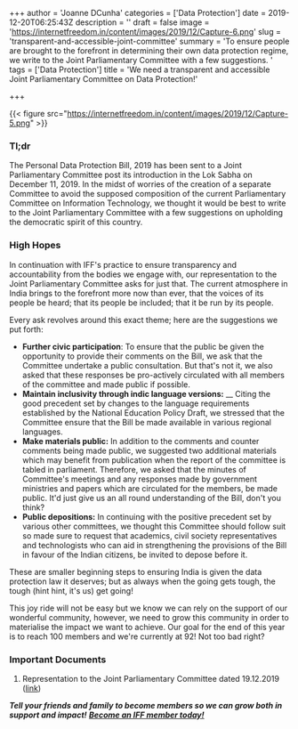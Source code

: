 +++
author = 'Joanne DCunha'
categories = ['Data Protection']
date = 2019-12-20T06:25:43Z
description = ''
draft = false
image = 'https://internetfreedom.in/content/images/2019/12/Capture-6.png'
slug = 'transparent-and-accessible-joint-committee'
summary = 'To ensure people are brought to the forefront in determining their own data protection regime, we write to the Joint Parliamentary Committee with a few suggestions. '
tags = ['Data Protection']
title = 'We need a transparent and accessible Joint Parliamentary Committee on Data Protection!'

+++


{{< figure src="https://internetfreedom.in/content/images/2019/12/Capture-5.png" >}}

### Tl;dr

The Personal Data Protection Bill, 2019 has been sent to a Joint Parliamentary Committee post its introduction in the Lok Sabha on December 11, 2019. In the midst of worries of the creation of a separate Committee to avoid the supposed composition of the current Parliamentary Committee on Information Technology, we thought it would be best to write to the Joint Parliamentary Committee with a few suggestions on upholding the democratic spirit of this country.

### High Hopes

In continuation with IFF's practice to ensure transparency and accountability from the bodies we engage with, our representation to the Joint Parliamentary Committee asks for just that. The current atmosphere in India brings to the forefront more now than ever, that the voices of its people be heard; that its people be included; that it be run by its people.

Every ask revolves around this exact theme; here are the suggestions we put forth:

* **Further civic participation**: To ensure that the public be given the opportunity to provide their comments on the Bill, we ask that the Committee undertake a public consultation. But that's not it, we also asked that these responses be pro-actively circulated with all members of the committee and made public if possible. 
* **Maintain inclusivity through indic language versions:** __ Citing the good precedent set by changes to the language requirements established by the National Education Policy Draft, we stressed that the Committee ensure that the Bill be made available in various regional languages.
* **Make materials public:** In addition to the comments and counter comments being made public, we suggested two additional materials which may benefit from publication when the report of the committee is tabled in parliament. Therefore, we asked that the minutes of Committee's meetings and any responses made by government ministries and papers which are circulated for the members, be made public. It'd just give us an all round understanding of the Bill, don't you think? 
* **Public depositions:** In continuing with the positive precedent set by various other committees, we thought this Committee should follow suit so made sure to request that academics, civil society representatives and technologists who can aid in strengthening the provisions of the Bill in favour of the Indian citizens, be invited to depose before it.

These are smaller beginning steps to ensuring India is given the data protection law it deserves; but as always when the going gets tough, the tough (hint hint, it's us) get going!

This joy ride will not be easy but we know we can rely on the support of our wonderful community, however, we need to grow this community in order to materialise the impact we want to achieve. Our goal for the end of this year is to reach 100 members and we're currently at 92! Not too bad right?

### Important Documents

1. Representation to the Joint Parliamentary Committee dated 19.12.2019 ([link](https://drive.google.com/file/d/1MK_VcAN4i0g6NoTBYzySKvgp0mCCSMTX/view?usp=sharing))

**_Tell your friends and family to become members so we can grow both in support and impact!_** _**[Become an IFF member today!](https://internetfreedom.in/donate/)**_



